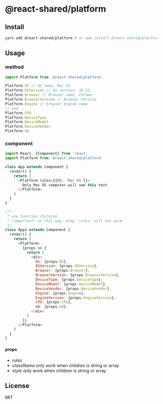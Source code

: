 # @react-shared/platform

## Install

```bash
yarn add @react-shared/platform # or npm install @react-shared/platform
```

## Usage

### method
```javascript
import Platform from '@react-shared/platform'

Platform.OS // OS name, Mac OS
Platform.OSVersion // OS version, 10.11
Platform.Browser // Browser name, Chrome
Platform.BrowserVersion // Browser Version
Platform.Engine // browser engine name
// and ...
Platform.CPU
Platform.DeviceType
Platform.DeviceModel
Platform.DeviceVendor
Platform.UA

```

### component

```javascript
import React, {Component} from 'react'
import Platform from '@react-shared/platform'

class App extends Component {
  render() {
    return (
      <Platform rules={{OS: 'Mac OS'}}>
        Only Mac OS computer will see this text.
      </Platform>
    )
  }
}

/**
 * use function children
 * *important* in this way, prop 'rules' will not work
 */
class App2 extends Component {
  render() {
    return (
      <Platform>
        {props => {
          return (
            <div>
              OS: {props.OS},
              OSVersion: {props.OSVersion},
              Browser: {props.Browser},
              BrowserVersion: {props.BrowserVersion},
              DeviceType: {props.DeviceType},
              DeviceModel: {props.DeviceModel},
              DeviceVendor: {props.DeviceVendor},
              Engine: {props.Engine},
              EngineVersion: {props.EngineVersion},
              CPU: {props.CPU},
              UA: {props.UA},
            </div>
          )
        }}
      </Platform>
    )
  }
}
```


#### props

* *rules*
* *className* only work when children is string or array
* *style* only work when children is string or array

## License

MIT
